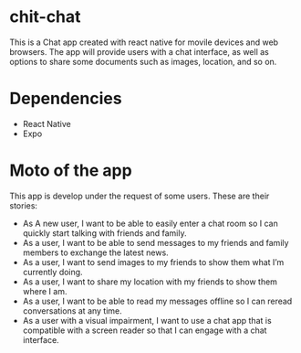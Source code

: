 # chit-chat

This is a Chat app created with react native for movile devices and web browsers. The app will provide users with a chat interface, as well as options to share some documents such as images, location, and so on.

# Dependencies
 - React Native
 - Expo
 
# Moto of the app

This app is develop under the request of some users. These are their stories:
- As A new user, I want to be able to easily enter a chat room so I can quickly start talking with friends and family.
- As a user, I want to be able to send messages to my friends and family members to exchange
the latest news.
- As a user, I want to send images to my friends to show them what I’m currently doing.
- As a user, I want to share my location with my friends to show them where I am.
- As a user, I want to be able to read my messages offline so I can reread conversations at any
time.
- As a user with a visual impairment, I want to use a chat app that is compatible with a screen
reader so that I can engage with a chat interface.
